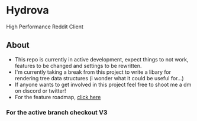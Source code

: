 # Hydrova
High Performance Reddit Client
## About
- This repo is currently in active development, expect things to not work, features to be changed and settings to be rewritten.
- I'm currently taking a break from this project to write a libary for rendering tree data structures (i wonder what it could be useful for...)
- If anyone wants to get involved in this project feel free to shoot me a dm on discord or twitter!
- For the feature roadmap, [click here](https://trello.com/b/iyn74cJK/hydrova)

### For the active branch checkout V3

